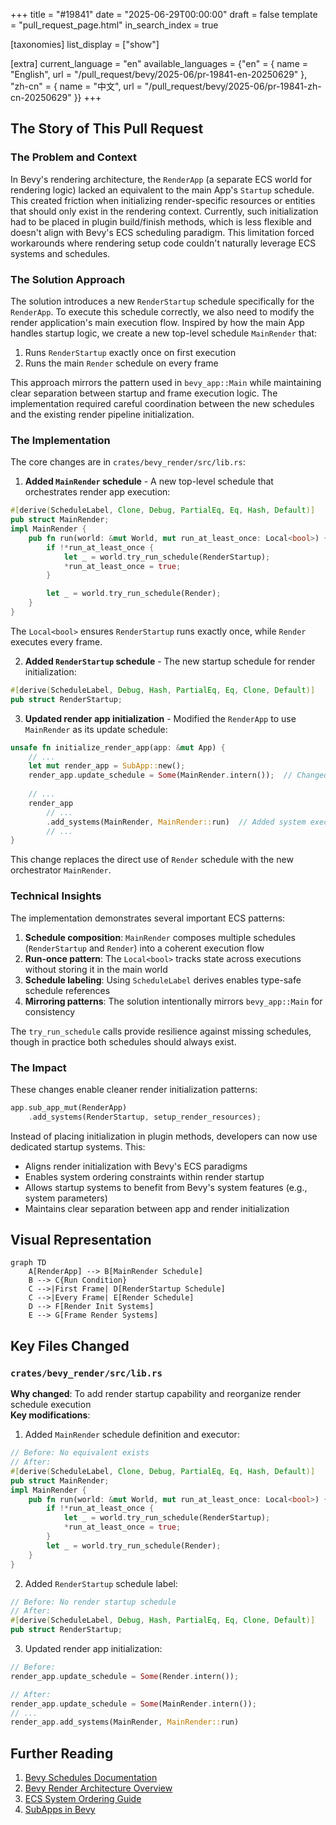 +++
title = "#19841"
date = "2025-06-29T00:00:00"
draft = false
template = "pull_request_page.html"
in_search_index = true

[taxonomies]
list_display = ["show"]

[extra]
current_language = "en"
available_languages = {"en" = { name = "English", url = "/pull_request/bevy/2025-06/pr-19841-en-20250629" }, "zh-cn" = { name = "中文", url = "/pull_request/bevy/2025-06/pr-19841-zh-cn-20250629" }}
+++

## The Story of This Pull Request

### The Problem and Context
In Bevy's rendering architecture, the `RenderApp` (a separate ECS world for rendering logic) lacked an equivalent to the main App's `Startup` schedule. This created friction when initializing render-specific resources or entities that should only exist in the rendering context. Currently, such initialization had to be placed in plugin build/finish methods, which is less flexible and doesn't align with Bevy's ECS scheduling paradigm. This limitation forced workarounds where rendering setup code couldn't naturally leverage ECS systems and schedules.

### The Solution Approach
The solution introduces a new `RenderStartup` schedule specifically for the `RenderApp`. To execute this schedule correctly, we also need to modify the render application's main execution flow. Inspired by how the main App handles startup logic, we create a new top-level schedule `MainRender` that:
1. Runs `RenderStartup` exactly once on first execution
2. Runs the main `Render` schedule on every frame

This approach mirrors the pattern used in `bevy_app::Main` while maintaining clear separation between startup and frame execution logic. The implementation required careful coordination between the new schedules and the existing render pipeline initialization.

### The Implementation
The core changes are in `crates/bevy_render/src/lib.rs`:

1. **Added `MainRender` schedule** - A new top-level schedule that orchestrates render app execution:
```rust
#[derive(ScheduleLabel, Clone, Debug, PartialEq, Eq, Hash, Default)]
pub struct MainRender;
impl MainRender {
    pub fn run(world: &mut World, mut run_at_least_once: Local<bool>) {
        if !*run_at_least_once {
            let _ = world.try_run_schedule(RenderStartup);
            *run_at_least_once = true;
        }

        let _ = world.try_run_schedule(Render);
    }
}
```
The `Local<bool>` ensures `RenderStartup` runs exactly once, while `Render` executes every frame.

2. **Added `RenderStartup` schedule** - The new startup schedule for render initialization:
```rust
#[derive(ScheduleLabel, Debug, Hash, PartialEq, Eq, Clone, Default)]
pub struct RenderStartup;
```

3. **Updated render app initialization** - Modified the `RenderApp` to use `MainRender` as its update schedule:
```rust
unsafe fn initialize_render_app(app: &mut App) {
    // ...
    let mut render_app = SubApp::new();
    render_app.update_schedule = Some(MainRender.intern());  // Changed from Render
    
    // ...
    render_app
        // ...
        .add_systems(MainRender, MainRender::run)  // Added system executor
        // ...
}
```
This change replaces the direct use of `Render` schedule with the new orchestrator `MainRender`.

### Technical Insights
The implementation demonstrates several important ECS patterns:
1. **Schedule composition**: `MainRender` composes multiple schedules (`RenderStartup` and `Render`) into a coherent execution flow
2. **Run-once pattern**: The `Local<bool>` tracks state across executions without storing it in the main world
3. **Schedule labeling**: Using `ScheduleLabel` derives enables type-safe schedule references
4. **Mirroring patterns**: The solution intentionally mirrors `bevy_app::Main` for consistency

The `try_run_schedule` calls provide resilience against missing schedules, though in practice both schedules should always exist.

### The Impact
These changes enable cleaner render initialization patterns:
```rust
app.sub_app_mut(RenderApp)
    .add_systems(RenderStartup, setup_render_resources);
```
Instead of placing initialization in plugin methods, developers can now use dedicated startup systems. This:
- Aligns render initialization with Bevy's ECS paradigms
- Enables system ordering constraints within render startup
- Allows startup systems to benefit from Bevy's system features (e.g., system parameters)
- Maintains clear separation between app and render initialization

## Visual Representation

```mermaid
graph TD
    A[RenderApp] --> B[MainRender Schedule]
    B --> C{Run Condition}
    C -->|First Frame| D[RenderStartup Schedule]
    C -->|Every Frame| E[Render Schedule]
    D --> F[Render Init Systems]
    E --> G[Frame Render Systems]
```

## Key Files Changed

### `crates/bevy_render/src/lib.rs`
**Why changed**: To add render startup capability and reorganize render schedule execution  
**Key modifications**:

1. Added `MainRender` schedule definition and executor:
```rust
// Before: No equivalent exists
// After:
#[derive(ScheduleLabel, Clone, Debug, PartialEq, Eq, Hash, Default)]
pub struct MainRender;
impl MainRender {
    pub fn run(world: &mut World, mut run_at_least_once: Local<bool>) {
        if !*run_at_least_once {
            let _ = world.try_run_schedule(RenderStartup);
            *run_at_least_once = true;
        }
        let _ = world.try_run_schedule(Render);
    }
}
```

2. Added `RenderStartup` schedule label:
```rust
// Before: No render startup schedule
// After:
#[derive(ScheduleLabel, Debug, Hash, PartialEq, Eq, Clone, Default)]
pub struct RenderStartup;
```

3. Updated render app initialization:
```rust
// Before:
render_app.update_schedule = Some(Render.intern());

// After:
render_app.update_schedule = Some(MainRender.intern());
// ...
render_app.add_systems(MainRender, MainRender::run)
```

## Further Reading
1. [Bevy Schedules Documentation](https://bevyengine.org/learn/book/getting-started/schedules/)
2. [Bevy Render Architecture Overview](https://bevyengine.org/learn/book/getting-started/rendering/)
3. [ECS System Ordering Guide](https://bevyengine.org/learn/book/getting-started/system-order/)
4. [SubApps in Bevy](https://github.com/bevyengine/bevy/blob/main/crates/bevy_app/src/sub_app.rs)